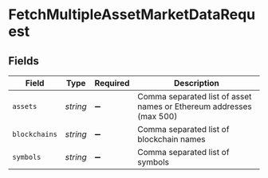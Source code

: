 # FetchMultipleAssetMarketDataRequest


## Fields

| Field                                                               | Type                                                                | Required                                                            | Description                                                         |
| ------------------------------------------------------------------- | ------------------------------------------------------------------- | ------------------------------------------------------------------- | ------------------------------------------------------------------- |
| `assets`                                                            | *string*                                                            | :heavy_minus_sign:                                                  | Comma separated list of asset names or Ethereum addresses (max 500) |
| `blockchains`                                                       | *string*                                                            | :heavy_minus_sign:                                                  | Comma separated list of blockchain names                            |
| `symbols`                                                           | *string*                                                            | :heavy_minus_sign:                                                  | Comma separated list of symbols                                     |